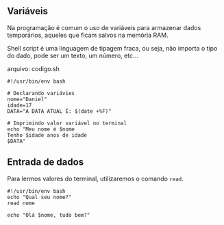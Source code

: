 ## Variáveis

Na programação é comum o uso de variáveis para armazenar dados temporários, aqueles que ficam salvos na memória RAM.

Shell script é uma linguagem de tipagem fraca, ou seja, não importa o tipo do dado, pode ser um texto, um número, etc...

arquivo: codigo.sh
```shell
#!/usr/bin/env bash

# Declarando variávies
nome="Daniel"
idade=17
DATA="A DATA ATUAL É: $(date +%F)"

# Imprimindo valor variável no terminal
echo "Meu nome é $nome
Tenho $idade anos de idade
$DATA"
```

## Entrada de dados
Para lermos valores do terminal, utilizaremos o comando `read`.

```shell
#!/usr/bin/env bash
echo "Qual seu nome?"
read nome

echo "Olá $nome, tudo bem?"
```